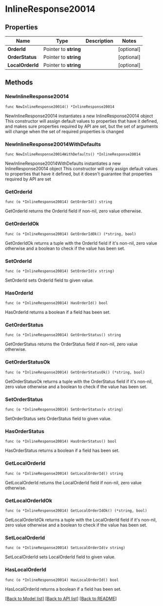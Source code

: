 # InlineResponse20014

## Properties

Name | Type | Description | Notes
------------ | ------------- | ------------- | -------------
**OrderId** | Pointer to **string** |  | [optional] 
**OrderStatus** | Pointer to **string** |  | [optional] 
**LocalOrderId** | Pointer to **string** |  | [optional] 

## Methods

### NewInlineResponse20014

`func NewInlineResponse20014() *InlineResponse20014`

NewInlineResponse20014 instantiates a new InlineResponse20014 object
This constructor will assign default values to properties that have it defined,
and makes sure properties required by API are set, but the set of arguments
will change when the set of required properties is changed

### NewInlineResponse20014WithDefaults

`func NewInlineResponse20014WithDefaults() *InlineResponse20014`

NewInlineResponse20014WithDefaults instantiates a new InlineResponse20014 object
This constructor will only assign default values to properties that have it defined,
but it doesn't guarantee that properties required by API are set

### GetOrderId

`func (o *InlineResponse20014) GetOrderId() string`

GetOrderId returns the OrderId field if non-nil, zero value otherwise.

### GetOrderIdOk

`func (o *InlineResponse20014) GetOrderIdOk() (*string, bool)`

GetOrderIdOk returns a tuple with the OrderId field if it's non-nil, zero value otherwise
and a boolean to check if the value has been set.

### SetOrderId

`func (o *InlineResponse20014) SetOrderId(v string)`

SetOrderId sets OrderId field to given value.

### HasOrderId

`func (o *InlineResponse20014) HasOrderId() bool`

HasOrderId returns a boolean if a field has been set.

### GetOrderStatus

`func (o *InlineResponse20014) GetOrderStatus() string`

GetOrderStatus returns the OrderStatus field if non-nil, zero value otherwise.

### GetOrderStatusOk

`func (o *InlineResponse20014) GetOrderStatusOk() (*string, bool)`

GetOrderStatusOk returns a tuple with the OrderStatus field if it's non-nil, zero value otherwise
and a boolean to check if the value has been set.

### SetOrderStatus

`func (o *InlineResponse20014) SetOrderStatus(v string)`

SetOrderStatus sets OrderStatus field to given value.

### HasOrderStatus

`func (o *InlineResponse20014) HasOrderStatus() bool`

HasOrderStatus returns a boolean if a field has been set.

### GetLocalOrderId

`func (o *InlineResponse20014) GetLocalOrderId() string`

GetLocalOrderId returns the LocalOrderId field if non-nil, zero value otherwise.

### GetLocalOrderIdOk

`func (o *InlineResponse20014) GetLocalOrderIdOk() (*string, bool)`

GetLocalOrderIdOk returns a tuple with the LocalOrderId field if it's non-nil, zero value otherwise
and a boolean to check if the value has been set.

### SetLocalOrderId

`func (o *InlineResponse20014) SetLocalOrderId(v string)`

SetLocalOrderId sets LocalOrderId field to given value.

### HasLocalOrderId

`func (o *InlineResponse20014) HasLocalOrderId() bool`

HasLocalOrderId returns a boolean if a field has been set.


[[Back to Model list]](../README.md#documentation-for-models) [[Back to API list]](../README.md#documentation-for-api-endpoints) [[Back to README]](../README.md)


